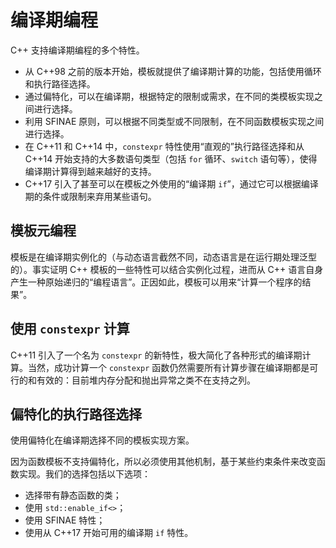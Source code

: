 # 编译期编程

C++ 支持编译期编程的多个特性。

- 从 C++98 之前的版本开始，模板就提供了编译期计算的功能，包括使用循环和执行路径选择。
- 通过偏特化，可以在编译期，根据特定的限制或需求，在不同的类模板实现之间进行选择。
- 利用 SFINAE 原则，可以根据不同类型或不同限制，在不同函数模板实现之间进行选择。
- 在 C++11 和 C++14 中，`constexpr` 特性使用“直观的”执行路径选择和从 C++14 开始支持的大多数语句类型（包括 `for` 循环、`switch` 语句等），使得编译期计算得到越来越好的支持。
- C++17 引入了甚至可以在模板之外使用的“编译期 `if`”，通过它可以根据编译期的条件或限制来弃用某些语句。

## 模板元编程

模板是在编译期实例化的（与动态语言截然不同，动态语言是在运行期处理泛型的）。事实证明 C++ 模板的一些特性可以结合实例化过程，进而从 C++ 语言自身产生一种原始递归的“编程语言”。正因如此，模板可以用来“计算一个程序的结果”。

## 使用 `constexpr` 计算

C++11 引入了一个名为 `constexpr` 的新特性，极大简化了各种形式的编译期计算。当然，成功计算一个 `constexpr` 函数仍然需要所有计算步骤在编译期都是可行的和有效的：目前堆内存分配和抛出异常之类不在支持之列。

## 偏特化的执行路径选择

使用偏特化在编译期选择不同的模板实现方案。

因为函数模板不支持偏特化，所以必须使用其他机制，基于某些约束条件来改变函数实现。我们的选择包括以下选项：

- 选择带有静态函数的类；
- 使用 `std::enable_if<>`；
- 使用 SFINAE 特性；
- 使用从 C++17 开始可用的编译期 `if` 特性。